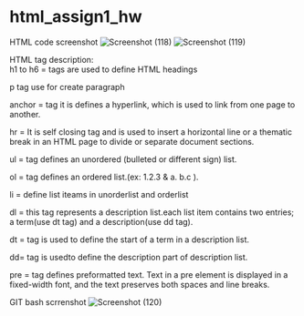 # html_assign1_hw
HTML code screenshot
![Screenshot (118)](https://github.com/mansi2020/html_assign1_hw/assets/57188328/f37eba32-01e1-4998-9cf2-8c0bfb5b739f)
![Screenshot (119)](https://github.com/mansi2020/html_assign1_hw/assets/57188328/1693dfbc-8e1d-477d-85fa-72bb57c02d04)

HTML tag description:  
h1 to h6 = tags are used to define HTML headings

p tag use for create paragraph

anchor = tag it is defines a hyperlink, which is used to link from one page to another.

hr = It is self closing tag and is used to insert a horizontal line or a thematic break in an HTML page to divide or separate document sections.

ul = tag defines an unordered (bulleted or different sign) list.

ol = tag defines an ordered list.(ex: 1.2.3 & a. b.c ).

li = define list iteams in unorderlist and orderlist

dl = this tag represents a description list.each list item contains two entries; a term(use dt tag) and a description(use dd tag).

dt = tag is used to define the start of a term in a description list.

dd= tag is usedto define the description part of description list.

pre = tag defines preformatted text. Text in a pre element is displayed in a fixed-width font, and the text preserves both spaces and line breaks.  

GIT bash scrrenshot
![Screenshot (120)](https://github.com/mansi2020/html_assign1_hw/assets/57188328/47827219-bdf5-455a-b781-8bc6032b9467)


